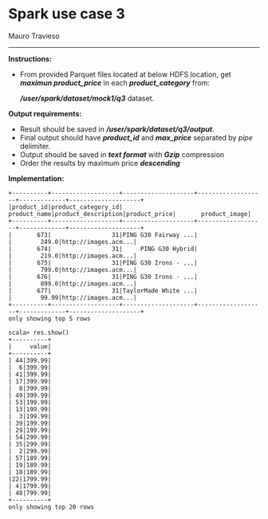 # Spark use case 3

Mauro Travieso

---

**Instructions:**

  * From provided Parquet files located at below HDFS location, get ***maximun product_price*** in each ***product_category*** from:

    ***/user/spark/dataset/mock1/q3*** dataset.

**Output requirements:**

  * Result should be saved in ***/user/spark/dataset/q3/output***.
  * Final output should have ***product_id*** and ***max_price*** separated by *pipe* delimiter.
  * Output should be saved in ***text format*** with ***Gzip*** compression
  * Order the results by maximum price ***descending***
  
 **Implementation:**
 
```
+----------+-------------------+--------------------+-------------------+-------------+--------------------+
|product_id|product_category_id|        product_name|product_description|product_price|       product_image|
+----------+-------------------+--------------------+-------------------+-------------+--------------------+
|       673|                 31|PING G30 Fairway ...|                   |        249.0|http://images.acm...|
|       674|                 31|     PING G30 Hybrid|                   |        219.0|http://images.acm...|
|       675|                 31|PING G30 Irons - ...|                   |        799.0|http://images.acm...|
|       676|                 31|PING G30 Irons - ...|                   |        899.0|http://images.acm...|
|       677|                 31|TaylorMade White ...|                   |        99.99|http://images.acm...|
+----------+-------------------+--------------------+-------------------+-------------+--------------------+
only showing top 5 rows
```

```
scala> res.show()
+----------+
|     value|
+----------+
| 44|399.99|
|  6|399.99|
| 41|399.99|
| 17|399.99|
|  8|399.99|
| 49|399.99|
| 53|199.99|
| 13|199.99|
|  3|199.99|
| 39|199.99|
| 29|199.99|
| 54|299.99|
| 35|299.99|
|  2|299.99|
| 57|189.99|
| 19|189.99|
| 18|189.99|
|22|1799.99|
| 4|1799.99|
| 48|799.99|
+----------+
only showing top 20 rows
```
 
 
